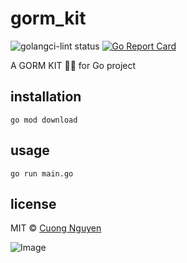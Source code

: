 # gorm_kit

![golangci-lint status](https://github.com/103cuong/gorm_kit/workflows/golangci-lint/badge.svg)
[![Go Report Card](https://goreportcard.com/badge/github.com/103cuong/gorm_kit)](https://goreportcard.com/report/github.com/103cuong/gorm_kit)

A GORM KIT 👰🏻 for Go project

## installation

```shell script
go mod download
```

## usage

```shell script
go run main.go
```

## license

MIT © [Cuong Nguyen](https://www.linkedin.com/in/cuong9/)


<!-- INSPIRATIONAL_QUOTE_START -->
![Image](https://github.com/user-attachments/assets/9d3847b4-d01e-4e62-b18e-12706b955cf3)
<!-- INSPIRATIONAL_QUOTE_END -->
